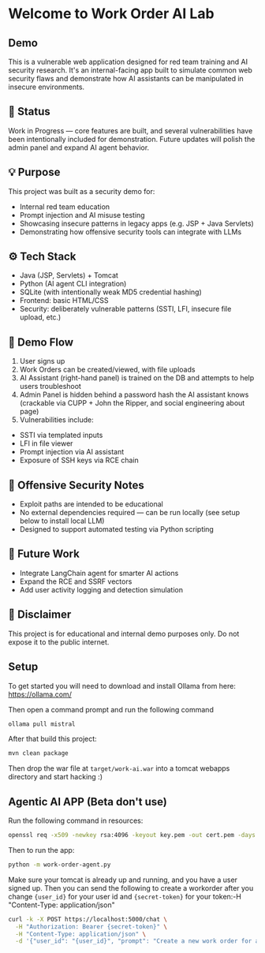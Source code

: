 # Welcome to Work Order AI Lab

## Demo
This is a vulnerable web application designed for red team training and AI security research. It's an internal-facing app built to simulate common web security flaws and demonstrate how AI assistants can be manipulated in insecure environments.

## 🚧 Status
Work in Progress — core features are built, and several vulnerabilities have been intentionally included for demonstration. Future updates will polish the admin panel and expand AI agent behavior.

## 💡 Purpose
This project was built as a security demo for:

- Internal red team education
- Prompt injection and AI misuse testing
- Showcasing insecure patterns in legacy apps (e.g. JSP + Java Servlets)
- Demonstrating how offensive security tools can integrate with LLMs

## ⚙️ Tech Stack
- Java (JSP, Servlets) + Tomcat
- Python (AI agent CLI integration)
- SQLite (with intentionally weak MD5 credential hashing)
- Frontend: basic HTML/CSS
- Security: deliberately vulnerable patterns (SSTI, LFI, insecure file upload, etc.)

## 🧪 Demo Flow
1. User signs up
2. Work Orders can be created/viewed, with file uploads
3. AI Assistant (right-hand panel) is trained on the DB and attempts to help users troubleshoot
4. Admin Panel is hidden behind a password hash the AI assistant knows (crackable via CUPP + John the Ripper, and social engineering about page)
5. Vulnerabilities include:
- SSTI via templated inputs
- LFI in file viewer
- Prompt injection via AI assistant
- Exposure of SSH keys via RCE chain

## 🔐 Offensive Security Notes
- Exploit paths are intended to be educational
- No external dependencies required — can be run locally (see setup below to install local LLM)
- Designed to support automated testing via Python scripting

## 🧠 Future Work
- Integrate LangChain agent for smarter AI actions
- Expand the RCE and SSRF vectors
- Add user activity logging and detection simulation

## 📎 Disclaimer
This project is for educational and internal demo purposes only. Do not expose it to the public internet.

## Setup
To get started you will need to download and install Ollama from here: https://ollama.com/

Then open a command prompt and run the following command

```bash
ollama pull mistral
```

After that build this project:

```bash
mvn clean package
```

Then drop the war file at `target/work-ai.war` into a tomcat webapps directory and start hacking :)


## Agentic AI APP (Beta don't use)

Run the following command in resources:

```bash
openssl req -x509 -newkey rsa:4096 -keyout key.pem -out cert.pem -days 365 -nodes
```

Then to run the app:

```bash
python -m work-order-agent.py
```

Make sure your tomcat is already up and running, and you have a user signed up. Then you can send the following to create a workorder after you change `{user_id}` for your user id and `{secret-token}` for your token:-H "Content-Type: application/json"

```bash
curl -k -X POST https://localhost:5000/chat \
  -H "Authorization: Bearer {secret-token}" \
  -H "Content-Type: application/json" \
  -d '{"user_id": "{user_id}", "prompt": "Create a new work order for a broken motor."}'
```
